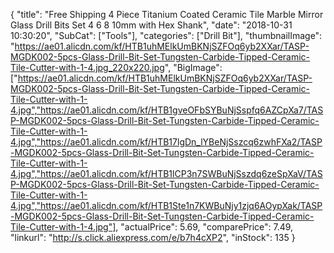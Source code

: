 {
	"title": "Free Shipping 4 Piece Titanium Coated Ceramic Tile Marble Mirror Glass Drill Bits Set  4 6 8 10mm with Hex Shank",
	"date": "2018-10-31 10:30:20",
	"SubCat": ["Tools"],
	"categories": ["Drill Bit"],
	"thumbnailImage": "https://ae01.alicdn.com/kf/HTB1uhMElkUmBKNjSZFOq6yb2XXar/TASP-MGDK002-5pcs-Glass-Drill-Bit-Set-Tungsten-Carbide-Tipped-Ceramic-Tile-Cutter-with-1-4.jpg_220x220.jpg",
	"BigImage": ["https://ae01.alicdn.com/kf/HTB1uhMElkUmBKNjSZFOq6yb2XXar/TASP-MGDK002-5pcs-Glass-Drill-Bit-Set-Tungsten-Carbide-Tipped-Ceramic-Tile-Cutter-with-1-4.jpg","https://ae01.alicdn.com/kf/HTB1gveOFbSYBuNjSspfq6AZCpXa7/TASP-MGDK002-5pcs-Glass-Drill-Bit-Set-Tungsten-Carbide-Tipped-Ceramic-Tile-Cutter-with-1-4.jpg","https://ae01.alicdn.com/kf/HTB17lgDn_lYBeNjSszcq6zwhFXa2/TASP-MGDK002-5pcs-Glass-Drill-Bit-Set-Tungsten-Carbide-Tipped-Ceramic-Tile-Cutter-with-1-4.jpg","https://ae01.alicdn.com/kf/HTB1lCP3n7SWBuNjSszdq6zeSpXaV/TASP-MGDK002-5pcs-Glass-Drill-Bit-Set-Tungsten-Carbide-Tipped-Ceramic-Tile-Cutter-with-1-4.jpg","https://ae01.alicdn.com/kf/HTB1Ste1n7KWBuNjy1zjq6AOypXak/TASP-MGDK002-5pcs-Glass-Drill-Bit-Set-Tungsten-Carbide-Tipped-Ceramic-Tile-Cutter-with-1-4.jpg"],
	"actualPrice": 5.69,
	"comparePrice": 7.49,
	"linkurl": "http://s.click.aliexpress.com/e/b7h4cXP2",
	"inStock": 135
}
